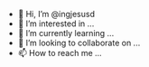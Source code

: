 - 👋 Hi, I’m @ingjesusd
- 👀 I’m interested in ...
- 🌱 I’m currently learning ...
- 💞️ I’m looking to collaborate on ...
- 📫 How to reach me ...

<!---
ingjesusd/ingjesusd is a ✨ special ✨ repository because its `README.md` (this file) appears on your GitHub profile.
You can click the Preview link to take a look at your changes.
--->
